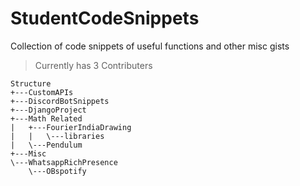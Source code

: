 # StudentCodeSnippets

Collection of code snippets of useful functions and other misc gists

> Currently has 3 Contributers

```
Structure
+---CustomAPIs
+---DiscordBotSnippets
+---DjangoProject
+---Math Related
|   +---FourierIndiaDrawing
|   |   \---libraries
|   \---Pendulum
+---Misc
\---WhatsappRichPresence
    \---OBspotify
```

